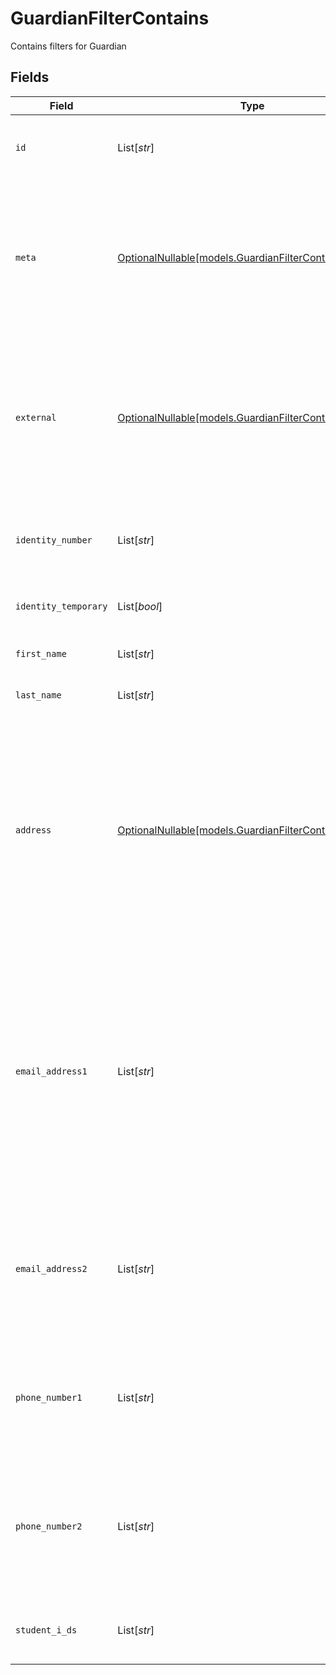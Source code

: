 # GuardianFilterContains

Contains filters for Guardian


## Fields

| Field                                                                                                                                                                                                                                           | Type                                                                                                                                                                                                                                            | Required                                                                                                                                                                                                                                        | Description                                                                                                                                                                                                                                     | Example                                                                                                                                                                                                                                         |
| ----------------------------------------------------------------------------------------------------------------------------------------------------------------------------------------------------------------------------------------------- | ----------------------------------------------------------------------------------------------------------------------------------------------------------------------------------------------------------------------------------------------- | ----------------------------------------------------------------------------------------------------------------------------------------------------------------------------------------------------------------------------------------------- | ----------------------------------------------------------------------------------------------------------------------------------------------------------------------------------------------------------------------------------------------- | ----------------------------------------------------------------------------------------------------------------------------------------------------------------------------------------------------------------------------------------------- |
| `id`                                                                                                                                                                                                                                            | List[*str*]                                                                                                                                                                                                                                     | :heavy_minus_sign:                                                                                                                                                                                                                              | Unique identifier for the Guardian                                                                                                                                                                                                              | [<br/>"123e4567-e89b-12d3-a456-426614174000"<br/>]                                                                                                                                                                                              |
| `meta`                                                                                                                                                                                                                                          | [OptionalNullable[models.GuardianFilterContainsMeta]](../models/guardianfiltercontainsmeta.md)                                                                                                                                                  | :heavy_minus_sign:                                                                                                                                                                                                                              | Metadata information for the Guardian                                                                                                                                                                                                           | {<br/>"createdBy": [<br/>"123e4567-e89b-12d3-a456-426614174000"<br/>],<br/>"updatedBy": [<br/>"123e4567-e89b-12d3-a456-426614174000"<br/>]<br/>}                                                                                                |
| `external`                                                                                                                                                                                                                                      | [OptionalNullable[models.GuardianFilterContainsExternal]](../models/guardianfiltercontainsexternal.md)                                                                                                                                          | :heavy_minus_sign:                                                                                                                                                                                                                              | External is a reusable object that can be used to store external information about the guardian from another system, used for third-party integration tracking.                                                                                 | {<br/>"sourceID": [<br/>"example"<br/>],<br/>"source": [<br/>"example"<br/>]<br/>}                                                                                                                                                              |
| `identity_number`                                                                                                                                                                                                                               | List[*str*]                                                                                                                                                                                                                                     | :heavy_minus_sign:                                                                                                                                                                                                                              | The identity number of the guardian, must be unique within the organization.                                                                                                                                                                    | [<br/>"example"<br/>]                                                                                                                                                                                                                           |
| `identity_temporary`                                                                                                                                                                                                                            | List[*bool*]                                                                                                                                                                                                                                    | :heavy_minus_sign:                                                                                                                                                                                                                              | If the identity number is temporary for the guardian                                                                                                                                                                                            | [<br/>true<br/>]                                                                                                                                                                                                                                |
| `first_name`                                                                                                                                                                                                                                    | List[*str*]                                                                                                                                                                                                                                     | :heavy_minus_sign:                                                                                                                                                                                                                              | The first name of the guardian                                                                                                                                                                                                                  | [<br/>"example"<br/>]                                                                                                                                                                                                                           |
| `last_name`                                                                                                                                                                                                                                     | List[*str*]                                                                                                                                                                                                                                     | :heavy_minus_sign:                                                                                                                                                                                                                              | The last name of the guardian                                                                                                                                                                                                                   | [<br/>"example"<br/>]                                                                                                                                                                                                                           |
| `address`                                                                                                                                                                                                                                       | [OptionalNullable[models.GuardianFilterContainsAddress]](../models/guardianfiltercontainsaddress.md)                                                                                                                                            | :heavy_minus_sign:                                                                                                                                                                                                                              | The address of the guardian                                                                                                                                                                                                                     | {<br/>"postalAddress": [<br/>"example"<br/>],<br/>"postalCode": [<br/>"example"<br/>],<br/>"postalCity": [<br/>"example"<br/>],<br/>"countryCode": [<br/>"example"<br/>],<br/>"municipalityCode": [<br/>"example"<br/>]<br/>}                   |
| `email_address1`                                                                                                                                                                                                                                | List[*str*]                                                                                                                                                                                                                                     | :heavy_minus_sign:                                                                                                                                                                                                                              | The email address of the guardian, will be used for communication with the guardian from the system and must be unique within the organization.<br/>Can be used to login to the system if password-authentication is enabled for the organization.<br/> | [<br/>"example"<br/>]                                                                                                                                                                                                                           |
| `email_address2`                                                                                                                                                                                                                                | List[*str*]                                                                                                                                                                                                                                     | :heavy_minus_sign:                                                                                                                                                                                                                              | The secondary email address of the guardian, will not be used within the system, but will be displayed for contact information.                                                                                                                 | [<br/>"example"<br/>]                                                                                                                                                                                                                           |
| `phone_number1`                                                                                                                                                                                                                                 | List[*str*]                                                                                                                                                                                                                                     | :heavy_minus_sign:                                                                                                                                                                                                                              | The primary phone number of the guardian, will be used for communication with the guardian from the system.                                                                                                                                     | [<br/>"example"<br/>]                                                                                                                                                                                                                           |
| `phone_number2`                                                                                                                                                                                                                                 | List[*str*]                                                                                                                                                                                                                                     | :heavy_minus_sign:                                                                                                                                                                                                                              | The secondary phone number of the guardian, will not be used within the system, but will be displayed for contact information.                                                                                                                  | [<br/>"example"<br/>]                                                                                                                                                                                                                           |
| `student_i_ds`                                                                                                                                                                                                                                  | List[*str*]                                                                                                                                                                                                                                     | :heavy_minus_sign:                                                                                                                                                                                                                              | The IDs of the students the guardian is responsible for.                                                                                                                                                                                        | [<br/>"123e4567-e89b-12d3-a456-426614174000"<br/>]                                                                                                                                                                                              |